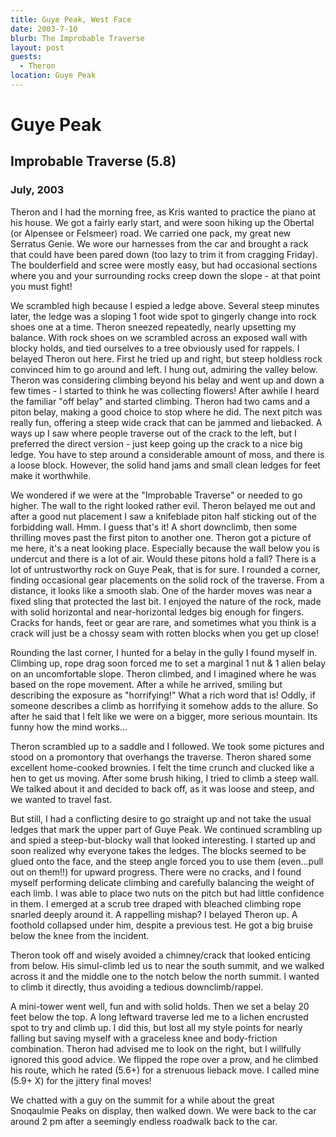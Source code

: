 ```yaml
---
title: Guye Peak, West Face
date: 2003-7-10
blurb: The Improbable Traverse
layout: post
guests:
  - Theron
location: Guye Peak
---
```


<h1>Guye Peak</h1>
<h2>Improbable Traverse (5.8)</h2>
<h3>July, 2003</h3>

Theron and I had the morning free, as Kris wanted to practice the piano at his house. We got a fairly 
early start, and were soon hiking up the Obertal (or Alpensee or Felsmeer) road. We carried one pack, 
my great new Serratus Genie. We wore our harnesses from the car and brought a rack that could have 
been pared down (too lazy to trim it from cragging Friday). The boulderfield and scree were mostly 
easy, but had occasional sections where you and your surrounding rocks creep down the slope - at 
that point you must fight! 


We scrambled high because I espied a ledge above. Several steep minutes later, the ledge was a sloping 
1 foot wide spot to gingerly change into rock shoes one at a time. Theron sneezed repeatedly, nearly 
upsetting my balance. With rock shoes on we scrambled across an exposed wall with blocky holds, and 
tied ourselves to a tree obviously used for rappels. I belayed Theron out here. First he tried up 
and right, but steep holdless rock convinced him to go around and left. I hung out, admiring the 
valley below. Theron was considering climbing beyond his belay and went up and down a few times - 
I started to think he was collecting flowers! After awhile I heard the familiar "off belay" and 
started climbing. Theron had two cams and a piton belay, making a good choice to stop where he did. 
The next pitch was really fun, offering a steep wide crack that can be jammed and liebacked. A ways 
up I saw where people traverse out of the crack to the left, but I preferred the direct version - 
just keep going up the crack to a nice big ledge. You have to step around a considerable amount of 
moss, and there is a loose block. However, the solid hand jams and small clean ledges for feet make it worthwhile.


We wondered if we were at the "Improbable Traverse" or needed to go higher. The wall to the right looked
rather evil. Theron belayed me out and after a good nut placement I saw a knifeblade piton half 
sticking out of the forbidding wall. Hmm. I guess that's it! A short downclimb, then some 
thrilling moves past the first piton to another one. Theron got a picture of me here, it's 
a neat looking place. Especially because the wall below you is undercut and there is a lot 
of air. Would these pitons hold a fall?
There is a lot of untrustworthy rock on Guye Peak, that is for sure.
I rounded a corner, finding occasional gear placements on the solid
rock of the traverse. From a distance, it looks like a smooth slab.
One of the harder moves was near a fixed sling that protected the
last bit. I enjoyed the nature of the rock, made with solid horizontal
and near-horizontal ledges big enough for fingers. Cracks for 
hands, feet or gear are rare, and sometimes what you think is a crack
will just be a chossy seam with rotten blocks when you get up close!


Rounding the last corner, I hunted for a belay in the gully I found
myself in. Climbing up, rope drag soon forced me to set a marginal
1 nut & 1 alien belay on an uncomfortable slope. Theron climbed, and I imagined where he was 
based on the rope movement. After a while he arrived, smiling but describing the exposure as "horrifying!"
What a rich word that is! Oddly, if someone describes a climb as
horrifying it somehow adds to the allure. So after he said that I felt
like we were on a bigger, more serious mountain. Its funny how the mind works...


Theron scrambled up to a saddle and I followed. We took some pictures
and stood on a promontory that overhangs the traverse. Theron shared some excellent home-cooked 
brownies. I felt the time crunch and clucked like a hen to get us moving. After some brush hiking, 
I tried to climb a steep wall. We talked about it and decided to back off, as it was loose and steep, 
and we wanted to travel fast.


But still, I had a conflicting desire to go straight up and not take the usual ledges that mark the 
upper part of Guye Peak. We continued scrambling up and spied a steep-but-blocky wall that looked 
interesting. I started up and soon realized why everyone takes the ledges. The blocks seemed to be 
glued onto the face, and the steep angle forced you to use them (even...pull out on them!!) for 
upward progress. There were no cracks, and I found myself performing delicate climbing and carefully 
balancing the weight of each limb. I was able to place two nuts on the pitch but had little 
confidence in them. I emerged at a scrub tree
draped with bleached climbing rope snarled deeply around it. A rappelling mishap? I belayed 
Theron up. A foothold collapsed under him, despite a previous test. He got a big bruise below 
the knee from the incident. 


Theron took off and wisely avoided a chimney/crack that looked enticing from below. His simul-climb 
led us to near the south summit, and we walked across it and the middle one to the notch below the 
north summit. I wanted to climb it directly, thus avoiding a tedious downclimb/rappel.


A mini-tower went well, fun and with solid holds. Then we set a belay 20 feet below the top. A long 
leftward traverse led me to a lichen encrusted spot to try and climb up. I did this, but lost all my 
style points for nearly falling but saving myself with a graceless knee and body-friction combination. 
Theron had advised me to look on the right, but I willfully ignored this good advice. We flipped the 
rope over a prow, and he climbed his route, which he rated (5.6+) for a strenuous lieback move. I 
called mine (5.9+ X) for the jittery final moves!


We chatted with a guy on the summit for a while about the great
Snoqaulmie Peaks on display, then walked down. We were back to the car around 2 pm after a seemingly 
endless roadwalk back to the car.


